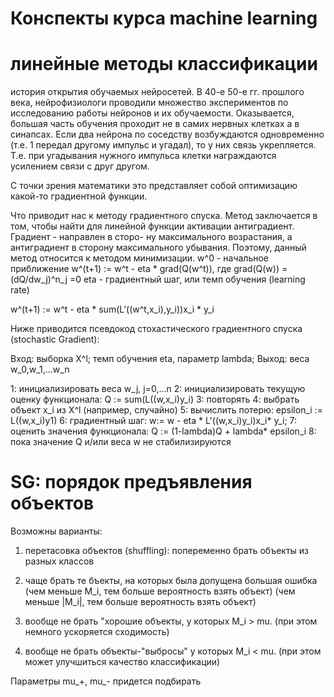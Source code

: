 # Конспекты курса machine learning

# линейные методы классификации
история открытия обучаемых нейросетей.
В 40-е 50-е гг. прошлого века, нейрофизиологи
проводили множество экспериментов по исследованию
работы нейронов и их обучаемости. Оказывается, большая
часть обучения проходит не в самих нервных клетках а в 
синапсах. Если два нейрона по соседству возбуждаются 
одновременно (т.е. 1 передал другому импульс и угадал),
то у них связь укрепляется. Т.е. при угадывания
нужного импульса клетки награждаются усилением связи с друг другом.

С точки зрения математики это представляет собой оптимизацию
какой-то градиентной функции. 

Что приводит нас к методу градиентного спуска. Метод заключается в том, чтобы
найти для линейной функции активации антиградиент. Градиент - направлен в сторо-
ну максимального возрастания, а антиградиент в сторону максимального убывания.
Поэтому, данный метод относится к методом минимизации. 
w^0 - начальное приближение
w^(t+1) := w^t - eta * grad(Q(w^t)), где grad(Q(w)) = (dQ/dw_j)^n_j =0
eta - градиентный шаг, или темп обучения (learning rate)

w^(t+1) := w^t - eta * sum(L'((w^t,x_i),y_i))x_i * y_i

Ниже приводится псевдокод стохастического градиентного спуска (stochastic Gradient):

Вход:
    выборка X^l; темп обучения eta, параметр lambda;
Выход:
    веса w_0,w_1,...w_n

1: инициализировать веса w_j, j=0,...n
2: инициализировать текущую оценку функционала:
   Q := sum(L((w,x_i)y_i)
3: повторять
4:    выбрать объект x_i из X^l (например, случайно)
5:    вычислить потерю: epsilon_i := L((w,x_i)y1)
6:    градиентный шаг: w:= w - eta * L'((w,x_i)y_i)x_i* y_i;
7:    оценить значения функционала: Q := (1-lambda)Q + lambda* epsilon_i
8: пока значение Q и/или веса w не стабилизируются

# SG: порядок предъявления объектов

Возможны варианты:

1) перетасовка объектов (shuffling):
   попеременно брать объекты из разных классов
2) чаще брать те бъекты, на которых была допущена большая ошибка
  (чем меньше M_i, тем больше вероятность взять объект)
  (чем меньше |M_i|, тем больше вероятность взять объект)
3) вообще не брать "хорошие объекты, у которых M_i > mu. (при этом
немного ускоряется сходимость)

4) вообще не брать объекты-"выбросы" у которых M_i < mu. (при этом
может улучшиться качество классификации)

Параметры mu_+, mu_- придется подбирать

